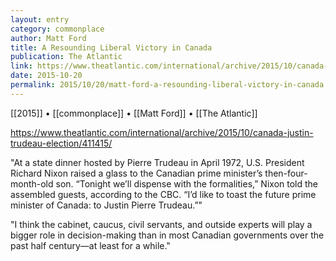 ```yaml
---
layout: entry
category: commonplace
author: Matt Ford
title: A Resounding Liberal Victory in Canada
publication: The Atlantic
link: https://www.theatlantic.com/international/archive/2015/10/canada-justin-trudeau-election/411415/
date: 2015-10-20
permalink: 2015/10/20/matt-ford-a-resounding-liberal-victory-in-canada
---
```


[[2015]] • [[commonplace]] • [[Matt Ford]] • [[The Atlantic]]

https://www.theatlantic.com/international/archive/2015/10/canada-justin-trudeau-election/411415/

"At a state dinner hosted by Pierre Trudeau in April 1972, U.S. President Richard Nixon raised a glass to the Canadian prime minister’s then-four-month-old son. “Tonight we’ll dispense with the formalities,” Nixon told the assembled guests, according to the CBC. “I’d like to toast the future prime minister of Canada: to Justin Pierre Trudeau.”"

"I think the cabinet, caucus, civil servants, and outside experts will play a bigger role in decision-making than in most Canadian governments over the past half century—at least for a while."
 
 
